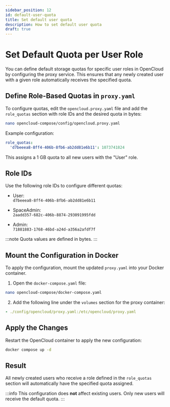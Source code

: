 ```yaml
---
sidebar_position: 12
id: default-user-quota
title: Set default user quota
description: How to set default user quota
draft: true
---
```


# Set Default Quota per User Role

You can define default storage quotas for specific user roles in OpenCloud by configuring the proxy service. This ensures that any newly created user with a given role automatically receives the specified quota.

## Define Role-Based Quotas in `proxy.yaml`

To configure quotas, edit the `opencloud.proxy.yaml` file and add the `role_quotas` section with role IDs and the desired quota in bytes:

```bash
nano opencloud-compose/config/opencloud.proxy.yaml
```

Example configuration:

```yaml
role_quotas:
  'd7beeea8-8ff4-406b-8fb6-ab2dd81e6b11': 1073741824
```

This assigns a 1 GB quota to all new users with the "User" role.

## Role IDs

Use the following role IDs to configure different quotas:

- User:  
  `d7beeea8-8ff4-406b-8fb6-ab2dd81e6b11`

- SpaceAdmin:  
  `2aadd357-682c-406b-8874-293091995fdd`

- Admin:  
  `71881883-1768-46bd-a24d-a356a2afdf7f`

:::note
Quota values are defined in bytes.
:::

## Mount the Configuration in Docker

To apply the configuration, mount the updated `proxy.yaml` into your Docker container.

1. Open the `docker-compose.yaml` file:

```bash
nano opencloud-compose/docker-compose.yaml
```

2. Add the following line under the `volumes` section for the proxy container:

```yaml
- ./config/opencloud/proxy.yaml:/etc/opencloud/proxy.yaml
```

## Apply the Changes

Restart the OpenCloud container to apply the new configuration:

```bash
docker compose up -d
```

## Result

All newly created users who receive a role defined in the `role_quotas` section will automatically have the specified quota assigned.

:::info
This configuration does **not** affect existing users. Only new users will receive the default quota.
:::
